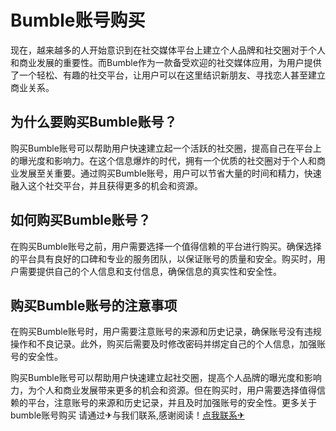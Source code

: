 # Bumble账号购买

现在，越来越多的人开始意识到在社交媒体平台上建立个人品牌和社交圈对于个人和商业发展的重要性。而Bumble作为一款备受欢迎的社交媒体应用，为用户提供了一个轻松、有趣的社交平台，让用户可以在这里结识新朋友、寻找恋人甚至建立商业关系。

## 为什么要购买Bumble账号？

购买Bumble账号可以帮助用户快速建立起一个活跃的社交圈，提高自己在平台上的曝光度和影响力。在这个信息爆炸的时代，拥有一个优质的社交圈对于个人和商业发展至关重要。通过购买Bumble账号，用户可以节省大量的时间和精力，快速融入这个社交平台，并且获得更多的机会和资源。

## 如何购买Bumble账号？

在购买Bumble账号之前，用户需要选择一个值得信赖的平台进行购买。确保选择的平台具有良好的口碑和专业的服务团队，以保证账号的质量和安全。购买时，用户需要提供自己的个人信息和支付信息，确保信息的真实性和安全性。

## 购买Bumble账号的注意事项

在购买Bumble账号时，用户需要注意账号的来源和历史记录，确保账号没有违规操作和不良记录。此外，购买后需要及时修改密码并绑定自己的个人信息，加强账号的安全性。

购买Bumble账号可以帮助用户快速建立起社交圈，提高个人品牌的曝光度和影响力，为个人和商业发展带来更多的机会和资源。但在购买时，用户需要选择值得信赖的平台，注意账号的来源和历史记录，并且及时加强账号的安全性。更多关于bumble账号购买 请通过✈与我们联系,感谢阅读！[点我联系✈](https://bbs.G208.com)